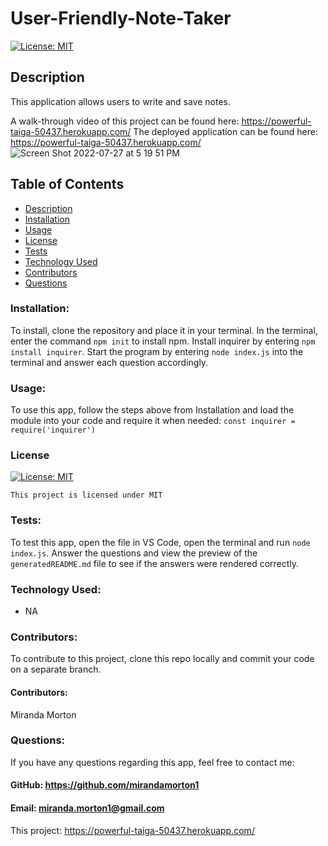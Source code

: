 # User-Friendly-Note-Taker

[![License: MIT](https://img.shields.io/badge/License-MIT-yellow.svg)](https://opensource.org/licenses/MIT)
  
  ## Description
 This application allows users to write and save notes.  
  
  A walk-through video of this project can be found here: https://powerful-taiga-50437.herokuapp.com/
  The deployed application can be found here: https://powerful-taiga-50437.herokuapp.com/
  ![Screen Shot 2022-07-27 at 5 19 51 PM](https://user-images.githubusercontent.com/107001559/181382382-bf30503a-46cf-44d1-99d8-f1059b805e85.png)

  ## Table of Contents
  * [Description](#description)
  * [Installation](#installation)
  * [Usage](#usage)
  * [License](#license)
  * [Tests](#test)
  * [Technology Used](#technology-used)
  * [Contributors](#contributors)
  * [Questions](#questions)

  ### Installation:
  To install, clone the repository and place it in your terminal. In the terminal, enter the command `npm init` to install npm. Install inquirer by entering `npm install inquirer`. Start the program by entering `node index.js` into the terminal and answer each question accordingly. 
  ### Usage:
  To use this app, follow the steps above from Installation and load the module into your code and require it when needed: `const inquirer = require('inquirer')`
  ### License

  
[![License: MIT](https://img.shields.io/badge/License-MIT-yellow.svg)](https://opensource.org/licenses/MIT)
  
  
`This project is licensed under MIT`
  ### Tests:
  To test this app, open the file in VS Code, open the terminal and run `node index.js`. Answer the questions and view the preview of the `generatedREADME.md` file to see if the answers were rendered correctly. 
  ### Technology Used:
  - NA
  ### Contributors: 
  To contribute to this project, clone this repo locally and commit your code on a separate branch. 
  #### Contributors:
  Miranda Morton
  ### Questions:
  If you have any questions regarding this app, feel free to contact me: 
  #### GitHub: https://github.com/mirandamorton1   
  #### Email: miranda.morton1@gmail.com
  This project: https://powerful-taiga-50437.herokuapp.com/

